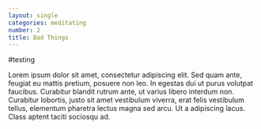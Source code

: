 ```yaml
---
layout: single
categories: meditating
number: 2
title: Bad Things
---
```


#testing

Lorem ipsum dolor sit amet, consectetur adipiscing elit. Sed quam ante, feugiat eu mattis pretium, posuere non leo. In egestas dui ut purus volutpat faucibus. Curabitur blandit rutrum ante, ut varius libero interdum non. Curabitur lobortis, justo sit amet vestibulum viverra, erat felis vestibulum tellus, elementum pharetra lectus magna sed arcu. Ut a adipiscing lacus. Class aptent taciti sociosqu ad.